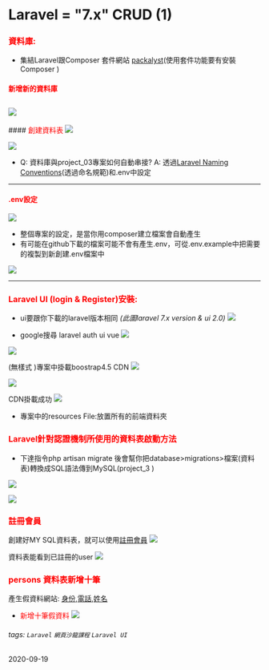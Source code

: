 # Laravel = "7.x" CRUD (1)
### <font color="#f00">資料庫:</font>
* 集結Laravel跟Composer 套件網站 [packalyst](https://packalyst.com/)(使用套件功能要有安裝Composer )


#### <font color="#f00">新增新的資料庫</font>
![](https://i.imgur.com/hTcNQsX.png)
---

####<font color="#f00"> 創建資料表 </font>
![](https://i.imgur.com/6fU4QIu.png)

![](https://i.imgur.com/IOvZtOP.png)

* Q: 資料庫與project_03專案如何自動串接?
  A: 透過[Laravel Naming Conventions](https://webdevetc.com/blog/laravel-naming-conventions#section_naming-database-tables-in-laravel)(透過命名規範)和.env中設定


---

#### <font color="#f00">.env設定</font>
![](https://i.imgur.com/hqEev38.png)

* 整個專案的設定，是當你用composer建立檔案會自動產生
* 有可能在github下載的檔案可能不會有產生.env，可從.env.example中把需要的複製到新創建.env檔案中

![](https://i.imgur.com/ubWIdDp.png)

---
### <font color="#f00">Laravel UI (login & Register)安裝:</font>
* ui要跟你下載的laravel版本相同
*(此圖laravel 7.x version & ui 2.0)*
![](https://i.imgur.com/1WirH7D.png)

* google搜尋 laravel auth ui vue
![](https://i.imgur.com/OlP40ib.png)

![](https://i.imgur.com/5Ab41bn.png)

(無樣式 )專案中掛載boostrap4.5 CDN
![](https://i.imgur.com/1a5Qa7D.png)

![](https://i.imgur.com/qouPMqm.png)

CDN掛載成功
![](https://i.imgur.com/fdt4aWW.png)

* 專案中的resources File:放置所有的前端資料夾

### <font color="#f00">Laravel針對認證機制所使用的資料表啟動方法</font>
* 下達指令php artisan migrate 後會幫你把database>migrations>檔案(資料表)轉換成SQL語法傳到MySQL(project_3 )

![](https://i.imgur.com/YSxlrzO.png)

![](https://i.imgur.com/Ir1ZLVz.png)
### <font color="#f00">註冊會員</font>
創建好MY SQL資料表，就可以使用[註冊會員](http://localhost/project_03/public/register)
![](https://i.imgur.com/tuxYcq9.png)

資料表能看到已註冊的user
![](https://i.imgur.com/T76ECTL.png)

### <font color="#f00">persons 資料表新增十筆</font>
產生假資料網站: [身份](https://fauxid.com/fake-name-generator/taiwan ),[電話](http://blog.pulipuli.info/2016/06/random-mobile-phone-number-generator.html ),[姓名](http://www.richyli.com/name/index.asp )

* <font color="#f00">新增十筆假資料</font>
![](https://i.imgur.com/IlnwRz5.png)

###### tags: `Laravel` `網頁沙龍課程` `Laravel UI`
2020-09-19
